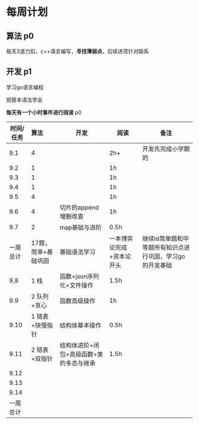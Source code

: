 # 每周计划

## 算法 p0 

每天3道力扣，c++语言编写，**寻找薄弱点**，后续进项针对联系



## 开发 p1

学习go语言编程

把基本语法学会



**每天有一个小时事件进行阅读** p0





| 时间/任务 | 算法                | 开发                                    | 阅读                      | 备注                                                     |
| --------- | :------------------ | --------------------------------------- | ------------------------- | -------------------------------------------------------- |
| 9.1       | 4                   |                                         | 2h+                       | 开发先完成小学期的                                       |
| 9.2       | 1                   |                                         | 1h                        |                                                          |
| 9.3       | 1                   |                                         | 1h                        |                                                          |
| 9.4       | 1                   |                                         | 1h                        |                                                          |
| 9.5       | 4                   |                                         | 1h                        |                                                          |
| 9.6       | 4                   | 切片的append增删改查                    | 1h                        |                                                          |
| 9.7       | 2                   | map基础与进阶                           | 0.5h                      |                                                          |
| 一周总计  | 17题，简单+基础巩固 | 基础语法学习                            | 一本博弈论完成+资本论开头 | 继续ld简单题和中等题所有知识点进行巩固，学习go的开发基础 |
| 9,8       | 1  栈               | 函数+json序列化+文件操作                | 1.5h                      |                                                          |
| 9.9       | 2  队列+贪心        | 函数高级操作                            | 1h                        |                                                          |
| 9.10      | 1 链表+快慢指针     | 结构体基本操作                          | 0.5h                      |                                                          |
| 9.11      | 2 链表+双指针       | 结构体进阶+闭包+高级函数+类的多态与继承 | 1.5h                      |                                                          |
| 9.12      |                     |                                         |                           |                                                          |
| 9.13      |                     |                                         |                           |                                                          |
| 9.14      |                     |                                         |                           |                                                          |
| 一周总计  |                     |                                         |                           |                                                          |

